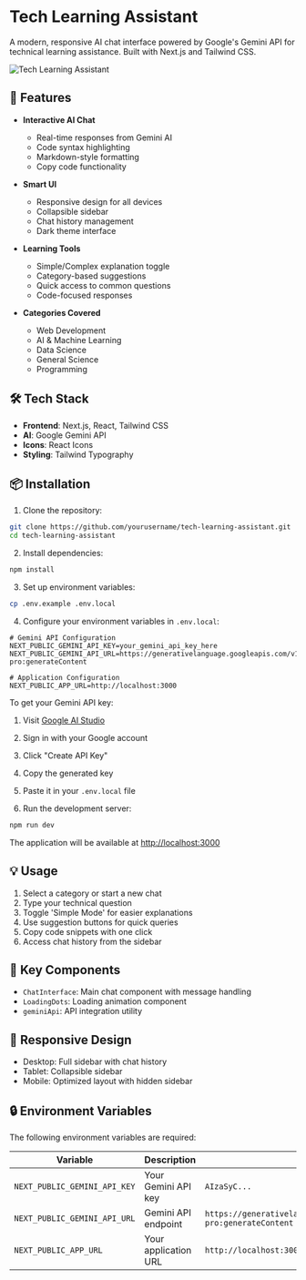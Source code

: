 # Tech Learning Assistant

A modern, responsive AI chat interface powered by Google's Gemini API for technical learning assistance. Built with Next.js and Tailwind CSS.

![Tech Learning Assistant](public/preview.png)

## 🚀 Features

- **Interactive AI Chat**
  - Real-time responses from Gemini AI
  - Code syntax highlighting
  - Markdown-style formatting
  - Copy code functionality

- **Smart UI**
  - Responsive design for all devices
  - Collapsible sidebar
  - Chat history management
  - Dark theme interface

- **Learning Tools**
  - Simple/Complex explanation toggle
  - Category-based suggestions
  - Quick access to common questions
  - Code-focused responses

- **Categories Covered**
  - Web Development
  - AI & Machine Learning
  - Data Science
  - General Science
  - Programming

## 🛠️ Tech Stack

- **Frontend**: Next.js, React, Tailwind CSS
- **AI**: Google Gemini API
- **Icons**: React Icons
- **Styling**: Tailwind Typography

## 📦 Installation

1. Clone the repository:
```bash
git clone https://github.com/yourusername/tech-learning-assistant.git
cd tech-learning-assistant
```

2. Install dependencies:
```bash
npm install
```

3. Set up environment variables:
```bash
cp .env.example .env.local
```

4. Configure your environment variables in `.env.local`:
```env
# Gemini API Configuration
NEXT_PUBLIC_GEMINI_API_KEY=your_gemini_api_key_here
NEXT_PUBLIC_GEMINI_API_URL=https://generativelanguage.googleapis.com/v1/models/gemini-pro:generateContent

# Application Configuration
NEXT_PUBLIC_APP_URL=http://localhost:3000
```

To get your Gemini API key:
1. Visit [Google AI Studio](https://makersuite.google.com/app/apikey)
2. Sign in with your Google account
3. Click "Create API Key"
4. Copy the generated key
5. Paste it in your `.env.local` file

5. Run the development server:
```bash
npm run dev
```

The application will be available at [http://localhost:3000](http://localhost:3000)

## 💡 Usage

1. Select a category or start a new chat
2. Type your technical question
3. Toggle 'Simple Mode' for easier explanations
4. Use suggestion buttons for quick queries
5. Copy code snippets with one click
6. Access chat history from the sidebar

## 🔑 Key Components

- `ChatInterface`: Main chat component with message handling
- `LoadingDots`: Loading animation component
- `geminiApi`: API integration utility

## 📱 Responsive Design

- Desktop: Full sidebar with chat history
- Tablet: Collapsible sidebar
- Mobile: Optimized layout with hidden sidebar

## 🔒 Environment Variables

The following environment variables are required:

| Variable | Description | Example |
|----------|-------------|---------|
| `NEXT_PUBLIC_GEMINI_API_KEY` | Your Gemini API key | `AIzaSyC...` |
| `NEXT_PUBLIC_GEMINI_API_URL` | Gemini API endpoint | `https://generativelanguage.googleapis.com/v1/models/gemini-pro:generateContent` |
| `NEXT_PUBLIC_APP_URL` | Your application URL | `http://localhost:3000` |
